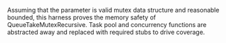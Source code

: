Assuming that the parameter is valid mutex data structure and reasonable
bounded, this harness proves the memory safety of QueueTakeMutexRecursive.
Task pool and concurrency functions are abstracted away and replaced with
required stubs to drive coverage.
